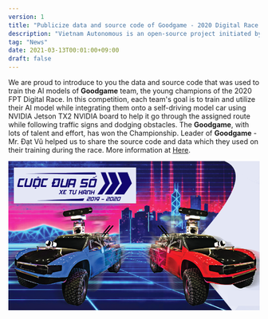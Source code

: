 ```yaml
---
version: 1
title: "Publicize data and source code of Goodgame - 2020 Digital Race Championship"
description: "Vietnam Autonomous is an open-source project initiated by MakerHanoi to create an open platform for autonomous vehicles. We aim to help students, makers, and hobbyists to build their own 3D printed cars as the platforms for studying AI."
tag: "News"
date: 2021-03-13T00:01:00+09:00
draft: false
---
```


We are proud to introduce to you the data and source code that was used to train the AI models of **Goodgame** team, the young champions of the 2020 FPT Digital Race. In this competition, each team's goal is to train and utilize their AI model while integrating them onto a self-driving model car using NVIDIA Jetson TX2 NVIDIA board to help it go through the assigned route while following traffic signs and dodging obstacles. The **Goodgame**, with lots of talent and effort, has won the Championship.  Leader of **Goodgame** - Mr. Đạt Vũ helped us to share the source code and data which they used on their training during the race. More information at [Here](/en/docs/datasets/cuoc-dua-so/).

![Digital Race 2020](cuoc-dua-so.png)

